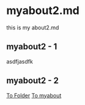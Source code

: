 # myabout2.md

this is my about2.md

## myabout2 - 1

asdfjasdfk

## myabout2 - 2

[To Folder](index.md)
[To myabout](myabout.md)